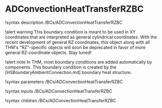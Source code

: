# ADConvectionHeatTransferRZBC

!syntax description /BCs/ADConvectionHeatTransferRZBC

!alert warning
This boundary condition is meant to be used in XY coordinates that are interpreted as general cylindrical coordinates.
With the recent development of general RZ coordinates, this object along with all THM's "RZ"-specific
objects will soon be deprecated in favor of more general RZ-coordinate objects.
Stay tuned!

!alert note
In THM, most boundary conditions are added automatically by components. This boundary condition is created by the
[HSBoundaryAmbientConvection.md] boundary heat structure.

!syntax parameters /BCs/ADConvectionHeatTransferRZBC

!syntax inputs /BCs/ADConvectionHeatTransferRZBC

!syntax children /BCs/ADConvectionHeatTransferRZBC
